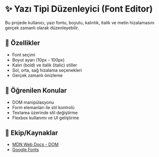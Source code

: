 # ✨ Yazı Tipi Düzenleyici (Font Editor)

Bu projede kullanıcı, yazı fontu, boyutu, kalınlık, italik ve metin hizalamasını gerçek zamanlı olarak düzenleyebilir.

## 🚀 Özellikler

- Font seçimi
- Boyut ayarı (10px - 100px)
- Kalın (bold) ve italik (italic) stiller
- Sol, orta, sağ hizalama seçenekleri
- Gerçek zamanlı önizleme

## 🧠 Öğrenilen Konular

- DOM manipülasyonu
- Form elemanları ile stil kontrolü
- Textarea üzerinde stil değiştirme
- Flexbox kullanımı ve UI geliştirme

## 👥 Ekip/Kaynaklar

- [MDN Web Docs - DOM](https://developer.mozilla.org/en-US/docs/Web/API/Document_Object_Model)
- [Google Fonts](https://fonts.google.com/)
